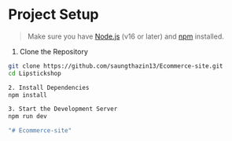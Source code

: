

#  Project Setup

> Make sure you have [Node.js](https://nodejs.org/) (v16 or later) and [npm](https://www.npmjs.com/) installed.

 1. Clone the Repository
 ```bash
git clone https://github.com/saungthazin13/Ecommerce-site.git
cd Lipstickshop

2. Install Dependencies
npm install

3. Start the Development Server
npm run dev

"# Ecommerce-site"

